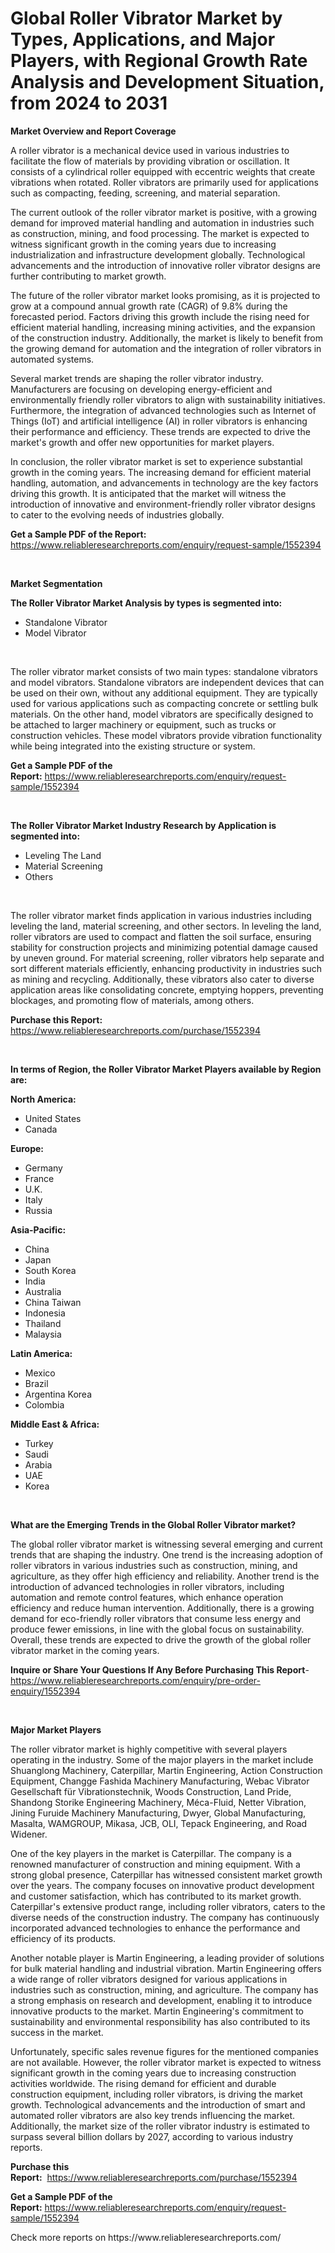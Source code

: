 <p><h1>Global Roller Vibrator Market by Types, Applications, and Major Players, with Regional Growth Rate Analysis and Development Situation, from 2024 to 2031</h1></p><p><strong>Market Overview and Report Coverage</strong></p>
<p><p>A roller vibrator is a mechanical device used in various industries to facilitate the flow of materials by providing vibration or oscillation. It consists of a cylindrical roller equipped with eccentric weights that create vibrations when rotated. Roller vibrators are primarily used for applications such as compacting, feeding, screening, and material separation.</p><p>The current outlook of the roller vibrator market is positive, with a growing demand for improved material handling and automation in industries such as construction, mining, and food processing. The market is expected to witness significant growth in the coming years due to increasing industrialization and infrastructure development globally. Technological advancements and the introduction of innovative roller vibrator designs are further contributing to market growth.</p><p>The future of the roller vibrator market looks promising, as it is projected to grow at a compound annual growth rate (CAGR) of 9.8% during the forecasted period. Factors driving this growth include the rising need for efficient material handling, increasing mining activities, and the expansion of the construction industry. Additionally, the market is likely to benefit from the growing demand for automation and the integration of roller vibrators in automated systems.</p><p>Several market trends are shaping the roller vibrator industry. Manufacturers are focusing on developing energy-efficient and environmentally friendly roller vibrators to align with sustainability initiatives. Furthermore, the integration of advanced technologies such as Internet of Things (IoT) and artificial intelligence (AI) in roller vibrators is enhancing their performance and efficiency. These trends are expected to drive the market's growth and offer new opportunities for market players.</p><p>In conclusion, the roller vibrator market is set to experience substantial growth in the coming years. The increasing demand for efficient material handling, automation, and advancements in technology are the key factors driving this growth. It is anticipated that the market will witness the introduction of innovative and environment-friendly roller vibrator designs to cater to the evolving needs of industries globally.</p></p>
<p><strong>Get a Sample PDF of the Report:</strong> <a href="https://www.reliableresearchreports.com/enquiry/request-sample/1552394">https://www.reliableresearchreports.com/enquiry/request-sample/1552394</a></p>
<p>&nbsp;</p>
<p><strong>Market Segmentation</strong></p>
<p><strong>The Roller Vibrator Market Analysis by types is segmented into:</strong></p>
<p><ul><li>Standalone Vibrator</li><li>Model Vibrator</li></ul></p>
<p>&nbsp;</p>
<p><p>The roller vibrator market consists of two main types: standalone vibrators and model vibrators. Standalone vibrators are independent devices that can be used on their own, without any additional equipment. They are typically used for various applications such as compacting concrete or settling bulk materials. On the other hand, model vibrators are specifically designed to be attached to larger machinery or equipment, such as trucks or construction vehicles. These model vibrators provide vibration functionality while being integrated into the existing structure or system.</p></p>
<p><strong>Get a Sample PDF of the Report:</strong>&nbsp;<a href="https://www.reliableresearchreports.com/enquiry/request-sample/1552394">https://www.reliableresearchreports.com/enquiry/request-sample/1552394</a></p>
<p>&nbsp;</p>
<p><strong>The Roller Vibrator Market Industry Research by Application is segmented into:</strong></p>
<p><ul><li>Leveling The Land</li><li>Material Screening</li><li>Others</li></ul></p>
<p>&nbsp;</p>
<p><p>The roller vibrator market finds application in various industries including leveling the land, material screening, and other sectors. In leveling the land, roller vibrators are used to compact and flatten the soil surface, ensuring stability for construction projects and minimizing potential damage caused by uneven ground. For material screening, roller vibrators help separate and sort different materials efficiently, enhancing productivity in industries such as mining and recycling. Additionally, these vibrators also cater to diverse application areas like consolidating concrete, emptying hoppers, preventing blockages, and promoting flow of materials, among others.</p></p>
<p><strong>Purchase this Report:</strong>&nbsp; <a href="https://www.reliableresearchreports.com/purchase/1552394">https://www.reliableresearchreports.com/purchase/1552394</a></p>
<p>&nbsp;</p>
<p><strong>In terms of Region, the Roller Vibrator Market Players available by Region are:</strong></p>
<p>
    <p> <strong> North America: </strong>
        <ul>
            <li>United States</li>
            <li>Canada</li>
        </ul>
        </p> 
    <p> <strong> Europe: </strong>
        <ul>
            <li>Germany</li>
            <li>France</li>
            <li>U.K.</li>
            <li>Italy</li>
            <li>Russia</li>
        </ul>
        </p> 
    <p> <strong> Asia-Pacific: </strong>
        <ul>
            <li>China</li>
            <li>Japan</li>
            <li>South Korea</li>
            <li>India</li>
            <li>Australia</li>
            <li>China Taiwan</li>
            <li>Indonesia</li>
            <li>Thailand</li>
            <li>Malaysia</li>
        </ul>
        </p> 
    <p> <strong> Latin America: </strong>
        <ul>
            <li>Mexico</li>
            <li>Brazil</li>
            <li>Argentina Korea</li>
            <li>Colombia</li>
        </ul>
        </p> 
    <p> <strong> Middle East & Africa: </strong>
        <ul>
            <li>Turkey</li>
            <li>Saudi</li>
            <li>Arabia</li>
            <li>UAE</li>
            <li>Korea</li>
        </ul>
    </p>
    </p>
<p>&nbsp;</p>
<p><strong>What are the Emerging Trends in the Global Roller Vibrator market?</strong></p>
<p><p>The global roller vibrator market is witnessing several emerging and current trends that are shaping the industry. One trend is the increasing adoption of roller vibrators in various industries such as construction, mining, and agriculture, as they offer high efficiency and reliability. Another trend is the introduction of advanced technologies in roller vibrators, including automation and remote control features, which enhance operation efficiency and reduce human intervention. Additionally, there is a growing demand for eco-friendly roller vibrators that consume less energy and produce fewer emissions, in line with the global focus on sustainability. Overall, these trends are expected to drive the growth of the global roller vibrator market in the coming years.</p></p>
<p><strong>Inquire or Share Your Questions If Any Before Purchasing This Report</strong>- <a href="https://www.reliableresearchreports.com/enquiry/pre-order-enquiry/1552394">https://www.reliableresearchreports.com/enquiry/pre-order-enquiry/1552394</a></p>
<p>&nbsp;</p>
<p><strong>Major Market Players</strong></p>
<p><p>The roller vibrator market is highly competitive with several players operating in the industry. Some of the major players in the market include Shuanglong Machinery, Caterpillar, Martin Engineering, Action Construction Equipment, Changge Fashida Machinery Manufacturing, Webac Vibrator Gesellschaft für Vibrationstechnik, Woods Construction, Land Pride, Shandong Storike Engineering Machinery, Méca-Fluid, Netter Vibration, Jining Furuide Machinery Manufacturing, Dwyer, Global Manufacturing, Masalta, WAMGROUP, Mikasa, JCB, OLI, Tepack Engineering, and Road Widener.</p><p>One of the key players in the market is Caterpillar. The company is a renowned manufacturer of construction and mining equipment. With a strong global presence, Caterpillar has witnessed consistent market growth over the years. The company focuses on innovative product development and customer satisfaction, which has contributed to its market growth. Caterpillar's extensive product range, including roller vibrators, caters to the diverse needs of the construction industry. The company has continuously incorporated advanced technologies to enhance the performance and efficiency of its products.</p><p>Another notable player is Martin Engineering, a leading provider of solutions for bulk material handling and industrial vibration. Martin Engineering offers a wide range of roller vibrators designed for various applications in industries such as construction, mining, and agriculture. The company has a strong emphasis on research and development, enabling it to introduce innovative products to the market. Martin Engineering's commitment to sustainability and environmental responsibility has also contributed to its success in the market. </p><p>Unfortunately, specific sales revenue figures for the mentioned companies are not available. However, the roller vibrator market is expected to witness significant growth in the coming years due to increasing construction activities worldwide. The rising demand for efficient and durable construction equipment, including roller vibrators, is driving the market growth. Technological advancements and the introduction of smart and automated roller vibrators are also key trends influencing the market. Additionally, the market size of the roller vibrator industry is estimated to surpass several billion dollars by 2027, according to various industry reports.</p></p>
<p><strong>Purchase this Report:</strong>&nbsp;&nbsp;<a href="https://www.reliableresearchreports.com/purchase/1552394">https://www.reliableresearchreports.com/purchase/1552394</a></p>
<p></p>
<p><strong>Get a Sample PDF of the Report:</strong>&nbsp;<a href="https://www.reliableresearchreports.com/enquiry/request-sample/1552394">https://www.reliableresearchreports.com/enquiry/request-sample/1552394</a></p>
<p>Check more reports on https://www.reliableresearchreports.com/</p>